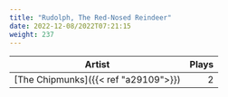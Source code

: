 ```yaml
---
title: "Rudolph, The Red-Nosed Reindeer"
date: 2022-12-08/2022T07:21:15
weight: 237
---
```




 Artist | Plays 
----- | -----:
[The Chipmunks]({{< ref "a29109">}}) | 2
